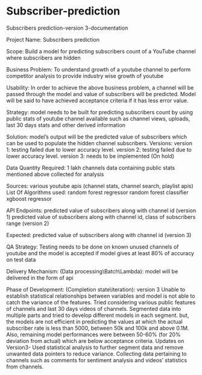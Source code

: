 # Subscriber-prediction

Subscribers prediction-version 3-documentation

Project Name:   Subscribers prediction

Scope: Build a model for predicting subscribers count of a YouTube channel where subscribers are hidden

Business Problem:
To understand growth of a youtube channel
to perform competitor analysis
to provide industry wise growth of youtube 

Usability:
In order to achieve the above business problem, a channel will be passed through the model and value of subscribers will be predicted. Model will be said to have achieved acceptance criteria if it has less error value.

Strategy:
model needs to be built for predicting subscribers count by using public stats of youtube channel available such as channel views, uploads, last 30 days stats and other derived information 

Solution:
model’s output will be the predicted value of subscribers which can be used to populate the hidden channel subscribers. 
Versions:
version 1: testing failed due to lower accuracy level.
version 2: testing failed due to lower accuracy level.
version 3: needs to be implemented (On hold)

Data Quantity Required:
1 lakh channels data containing public stats mentioned above collected for analysis

Sources:
various youtube apis (channel stats, channel search, playlist apis)
List Of Algorithms used:
random forest regressor
random forest classifier
xgboost regressor

API Endpoints:
predicted value of subscribers along with channel id (version 1)
predicted value of subscribers along with channel id, class of subscribers range (version 2)

Expected: predicted value of subscribers along with channel id (version 3)

QA Strategy:
Testing needs to be done on known unused channels of youtube and the model is accepted if model gives at least 80% of accuracy on test data

Delivery Mechanism: (Data processing\Batch\Lambda):
model will be delivered in the form of api

Phase of Development: (Completion state\iteration):
version 3
Unable to establish statistical relationships between variables and model is not able to catch the variance of the features. Tried considering various public features of channels and last 30 days videos of channels. Segmented data into multiple parts and tried to develop different models in each segment. but, the models are not efficient in predicting the values at which the actual subscriber rate is less than 5000, between 50k and 100k and above 0.1M. 
Also, remaining model performances were between 50-60% (for 20% deviation from actual) which are below acceptance criteria. 
Updates on Version3- Used statistical analysis to further segment data and remove unwanted data pointers to reduce variance. Collecting data pertaining to channels such as comments for sentiment analysis and videos’ statistics from channels.
